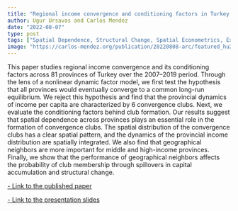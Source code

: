 ```yaml
---
title: "Regional income convergence and conditioning factors in Turkey: Revisiting the role of spatial dependence and neighbor effects"
author: Ugur Ursavas and Carlos Mendez
date: "2022-08-07"
type: post
tags: ["Spatial Dependence, Structural Change, Spatial Econometrics, Exploratory Spatial Data Analysis, Club Convergence, Turkey"]
image: "https://carlos-mendez.org/publication/20220808-arc/featured_hu28ee51ba9463c2810c551d491646b963_143566_720x0_resize_q75_lanczos.jpg "
---
```



This paper studies regional income convergence and its conditioning factors across 81 provinces of Turkey over the 2007–2019 period. Through the lens of a nonlinear dynamic factor model, we first test the hypothesis that all provinces would eventually converge to a common long-run equilibrium. We reject this hypothesis and find that the provincial dynamics of income per capita are characterized by 6 convergence clubs. Next, we evaluate the conditioning factors behind club formation. Our results suggest that spatial dependence across provinces plays an essential role in the formation of convergence clubs. The spatial distribution of the convergence clubs has a clear spatial pattern, and the dynamics of the provincial income distribution are spatially integrated. We also find that geographical neighbors are more important for middle and high-income provinces. Finally, we show that the performance of geographical neighbors affects the probability of club membership through spillovers in capital accumulation and structural change.



[- Link to the published paper](https://link.springer.com/article/10.1007/s00168-022-01168-0)

[- Link to the presentation slides](https://www.canva.com/design/DAFJAn-t4NU/EFldux653z2u7rfUHLFY7w/view?utm_content=DAFJAn-t4NU&utm_campaign=designshare&utm_medium=link&utm_source=publishsharelink)







